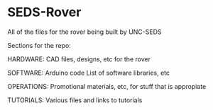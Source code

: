 # SEDS-Rover
All of the files for the rover being built by UNC-SEDS

Sections for the repo:

HARDWARE:
CAD files, designs, etc for the rover

SOFTWARE:
Arduino code
List of software libraries, etc

OPERATIONS:
Promotional materials, etc, for stuff that is appropiate

TUTORIALS:
Various files and links to tutorials
